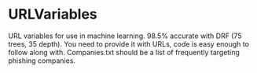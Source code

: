 # URLVariables
URL variables for use in machine learning. 98.5% accurate with DRF (75 trees, 35 depth). You need to provide it with URLs, code is easy enough to follow along with. Companies.txt should be a list of frequently targeting phishing companies.
